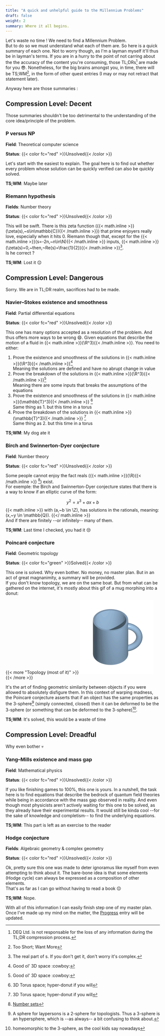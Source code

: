 ```yaml
---
title: "A quick and unhelpful guide to the Millennium Problems"
draft: false
weight: 2
summary: Where it all begins.
---
```


Let's waste no time ! We need to find a Millennium Problem.  
But to do so we must understand what each of them are. So here is a quick summary
of each one. Not to worry though, as I'm a layman myself it'll thus be in layman's terms.
If you are in a hurry to the point of not carring about the the accuracy of
the content you're consuming, those TL;DRs[^tldr] are made for you :sunglasses:.
Nonetheless, for the big brains amongst you, in time, there will be TS;WM[^tswm],
in the form of other quest entries (I may or may not retract that statement later).

Anyway here are those summaries :

[^tldr]: DEQ Ltd. is not responsable for the loss of any information during the
TL;DR compression process.
[^tswm]: Too Short; Want More

## Compression Level: Decent

Those summaries shouldn't be too detrimental to the understanding of the core
idea/principle of the problem.

### P versus NP

**Field**: Theoretical computer science

**Status**: {{< color fc="red" >}}Unsolved{{< /color >}}

Let's start with the easiest to explain. The goal here is to find out whether every
problem whose solution can be quickly verified can also be quickly solved.

**TS;WM**: Maybe later

### Riemann hypothesis

**Fields**: Number theory

**Status**: {{< color fc="red" >}}Unsolved{{< /color >}}

This will be swift. There is this zeta function
({{< math.inline >}}\(\zeta(s),~s\in\mathbb{C}\){{< /math.inline >}})
that prime enjoyers really love, especially when it hits 0. Riemann though that,
except for the {{< math.inline >}}\(s=-2n,~n\in\N\){{< /math.inline >}} inputs,
{{< math.inline >}}\(\zeta(s)=0,~then,~Re(s)=\frac{1}{2}\){{< /math.inline >}}[^real].  
Is he correct ?

**TS;WM**: Lost it :pensive:

[^real]: The real part of s. If you don't get it, don't worry it's complex.

## Compression Level: Dangerous

Sorry. We are in TL;DR realm, sacrifices had to be made.

### Navier–Stokes existence and smoothness

**Field**: Partial differential equations

**Status**: {{< color fc="red" >}}Unsolved{{< /color >}}

This one has many options accepted as a resolution of the problem. And thus offers
more ways to be wrong :smile:. Given equations that describe the motion of a fluid
in {{< math.inline >}}\(\R^3\){{< /math.inline >}}.
You need to either:

1. Prove the existence and smoothness of the solutions in {{< math.inline >}}\(\R^3\){{< /math.inline >}}[^3d]  
  Meaning the solutions are defined and have no abrupt change in value
2. Prove the breakdown of the solutions in {{< math.inline >}}\(\R^3\){{< /math.inline >}}[^3d]  
  Meaning there are some inputs that breaks the assumptions of the equations
3. Prove the existence and smoothness of the solutions in
{{< math.inline >}}\(\mathbb{T}^3\){{< /math.inline >}} [^torus]  
  Same thing as 1. but this time in a torus
4. Prove the breakdown of the solutions in {{< math.inline >}}\(\mathbb{T}^3\){{< /math.inline >}} [^torus]  
  Same thing as 2. but this time in a torus

**TS;WM**: My dog ate it

[^3d]: Good ol' 3D space :cowboy:
[^torus]: 3D Torus space; hyper-donut if you will

### Birch and Swinnerton-Dyer conjecture

**Field**: Number theory

**Status**: {{< color fc="red" >}}Unsolved{{< /color >}}

Some people cannot enjoy the fact reals ({{< math.inline >}}\(\R\){{< /math.inline >}} [^sets]) exist.  
For exemple: the Birch and Swinnerton-Dyer conjecture states that there is a way
to know if an elliptic curve of the form:

$$
y^2 = x^3+ax+b
$$
{{< math.inline >}}
with \(a,~b \in \Z\),
has solutions in the rationals, meaning: \(x,~y \in \mathbb{Q}\).
{{</ math.inline >}}  
And if there are finitely --or infinitely-- many of them.

**TS;WM**: Last time I checked, you had it :unamused:

### Poincaré conjecture

**Field**: Geometric topology

**Status**: {{< color fc="green" >}}Solved{{< /color >}}

This one is solved. Why even bother. No money, no master plan. But in an act of
great magnanimity, a summary will be provided.  
If you don't know topology, we are on the same boat. But from what can be gathered
on the internet, it's mostly about this gif of a mug morphing into a donut:

{{< more "Topology (most of it)" >}}
![Mug to Donut](Mug_and_Torus_morph.gif)
{{< /more >}}

It's the art of finding geometric similarity between objects if you were allowed
to absolutely disfigure them. In this context of warping madness, the Poincaré conjecture
asserts that if an object has the same properties as the 3-sphere[^3spere] (simply connected,
closed) then it can be deformed to be the 3-sphere (or something that can be deformed
to the 3-sphere)[^morph].

**TS;WM**: It's solved, this would be a waste of time

[^3spere]: A sphere for laypersons is a 2-sphere for topologists. Thus a 3-sphere is
an hypersphere, which is --as always-- a bit confusing to think about.
[^morph]: homeomorphic to the 3-sphere, as the cool kids say nowadays

## Compression Level: Dreadful

Why even bother :skull:

### Yang–Mills existence and mass gap

**Field**:  Mathematical physics

**Status**: {{< color fc="red" >}}Unsolved{{< /color >}}

If you like finishing games to 100%, this one is yours. In a nutshell, the task here
is to find equations that describe the bedrock of quantum field theories while being
in accordance with the mass gap observed in reality. And even though most physicists
aren't actively waiting for this one to be solved, as they already have their
experimental results. It would still be kinda cool --for the sake of knowledge and
completism-- to find the underlying equations.

**TS;WM**: This part is left as an exercise to the reader

### Hodge conjecture

**Fields**: Algebraic geometry & complex geometry

**Status**: {{< color fc="red" >}}Unsolved{{< /color >}}

Ok, pretty sure this one was made to deter ignoramus like myself from even
attempting to think about it. The bare-bone idea is that some elements (Hodge
cycle) can always be expressed as a composition of other elements.  
That's as far as I can go without having to read a book :pensive:

**TS;WM**: Nope.

[^sets]: [Number sets](https://en.wikipedia.org/wiki/Set_(mathematics)#Special_sets_of_numbers_in_mathematics)

With all of this information I can easily finish step one of my master plan. Once
I've made up my mind on the matter, the [Progress](/posts/lore/0x0000-progress) entry will be updated.

